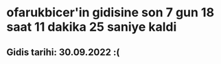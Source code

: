 # ofarukbicer'in gidisine son 7 gun 18 saat 11 dakika 25 saniye kaldi

## Gidis tarihi: 30.09.2022 :(